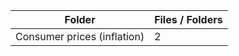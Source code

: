 | Folder                      |   Files / Folders |
|-----------------------------|-------------------|
| Consumer prices (inflation) |                 2 |